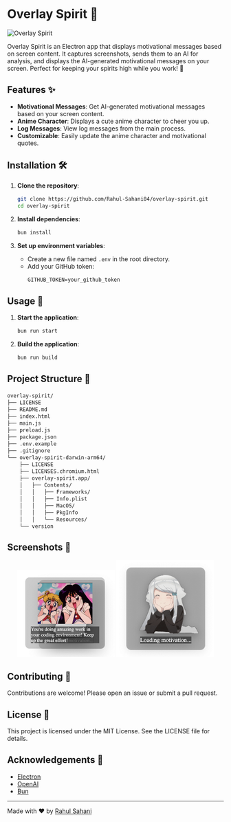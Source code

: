 # Overlay Spirit 🎉

![Overlay Spirit](https://media.tenor.com/Zh-kW5K_X0kAAAAi/neko-anime.gif)

Overlay Spirit is an Electron app that displays motivational messages based on screen content. It captures screenshots, sends them to an AI for analysis, and displays the AI-generated motivational messages on your screen. Perfect for keeping your spirits high while you work! 🚀

## Features ✨

- **Motivational Messages**: Get AI-generated motivational messages based on your screen content.
- **Anime Character**: Displays a cute anime character to cheer you up.
- **Log Messages**: View log messages from the main process.
- **Customizable**: Easily update the anime character and motivational quotes.

## Installation 🛠️

1. **Clone the repository**:
    ```bash
    git clone https://github.com/Rahul-Sahani04/overlay-spirit.git
    cd overlay-spirit
    ```

2. **Install dependencies**:
    ```bash
    bun install
    ```

3. **Set up environment variables**:
    - Create a new file named `.env` in the root directory.
    - Add your GitHub token:
      ```env
      GITHUB_TOKEN=your_github_token
      ```

## Usage 🚀

1. **Start the application**:
    ```bash
    bun run start
    ```

2. **Build the application**:
    ```bash
    bun run build
    ```

## Project Structure 📂

```
overlay-spirit/
├── LICENSE
├── README.md
├── index.html
├── main.js
├── preload.js
├── package.json
├── .env.example
├── .gitignore
└── overlay-spirit-darwin-arm64/
    ├── LICENSE
    ├── LICENSES.chromium.html
    ├── overlay-spirit.app/
    │   ├── Contents/
    │   │   ├── Frameworks/
    │   │   ├── Info.plist
    │   │   ├── MacOS/
    │   │   ├── PkgInfo
    │   │   └── Resources/
    └── version
```

## Screenshots 📸

<p align="center">
  <img src="Assets/SS1.png" alt="Screenshot 1" width="45%">
  <img src="Assets/SS2.png" alt="Screenshot 2" width="45%">
</p>

<!-- 
![Screenshot1](Assets/SS1.png)
![Screenshot2](Assets/SS2.png) 
-->

## Contributing 🤝

Contributions are welcome! Please open an issue or submit a pull request.

## License 📄

This project is licensed under the MIT License. See the LICENSE file for details.

## Acknowledgements 🙏

- [Electron](https://www.electronjs.org/)
- [OpenAI](https://www.openai.com/)
- [Bun](https://bun.sh)

---

Made with ❤️ by [Rahul Sahani](https://github.com/Rahul-Sahani04)